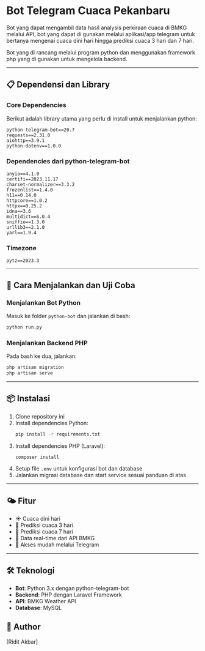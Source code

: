 # Bot Telegram Cuaca Pekanbaru

Bot yang dapat mengambil data hasil analysis perkiraan cuaca di BMKG melalui API, bot yang dapat di gunakan melalui aplikasi/app telegram untuk bertanya mengenai cuaca dini hari hingga prediksi cuaca 3 hari dan 7 hari.

Bot yang di rancang melalui program python dan menggunakan framework php yang di gunakan untuk mengelola backend.

---

## 📋 Dependensi dan Library

### Core Dependencies
Berikut adalah library utama yang perlu di install untuk menjalankan python:

```
python-telegram-bot==20.7
requests==2.31.0
aiohttp==3.9.1
python-dotenv==1.0.0
```

### Dependencies dari python-telegram-bot
```
anyio==4.1.0
certifi==2023.11.17
charset-normalizer==3.3.2
frozenlist==1.4.0
h11==0.14.0
httpcore==1.0.2
httpx==0.25.2
idna==3.6
multidict==6.0.4
sniffio==1.3.0
urllib3==2.1.0
yarl==1.9.4
```

### Timezone
```
pytz==2023.3
```

---

## 🚀 Cara Menjalankan dan Uji Coba

### Menjalankan Bot Python
Masuk ke folder `python-bot` dan jalankan di bash:

```bash
python run.py
```

### Menjalankan Backend PHP
Pada bash ke dua, jalankan:

```bash
php artisan migration
php artisan serve
```

---

## 📦 Instalasi

1. Clone repository ini
2. Install dependencies Python:
   ```bash
   pip install -r requirements.txt
   ```
3. Install dependencies PHP (Laravel):
   ```bash
   composer install
   ```
4. Setup file `.env` untuk konfigurasi bot dan database
5. Jalankan migrasi database dan start service sesuai panduan di atas

---

## 🌤️ Fitur

- ☀️ Cuaca dini hari
- 📅 Prediksi cuaca 3 hari
- 📆 Prediksi cuaca 7 hari
- 🔄 Data real-time dari API BMKG
- 📱 Akses mudah melalui Telegram

---

## 🛠️ Teknologi

- **Bot**: Python 3.x dengan python-telegram-bot
- **Backend**: PHP dengan Laravel Framework
- **API**: BMKG Weather API
- **Database**: MySQL

## 👤 Author

[Ridit Akbar]

